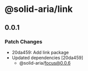 # @solid-aria/link

## 0.0.1

### Patch Changes

- 20da459: Add link package
- Updated dependencies [20da459]
  - @solid-aria/focus@0.0.6
